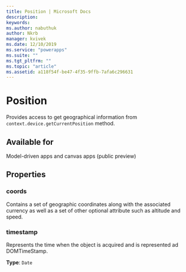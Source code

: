 ```yaml
---
title: Position | Microsoft Docs
description: 
keywords:
ms.author: nabuthuk
author: Nkrb
manager: kvivek
ms.date: 12/10/2019
ms.service: "powerapps"
ms.suite: ""
ms.tgt_pltfrm: ""
ms.topic: "article"
ms.assetid: a118f54f-be47-4f35-9ffb-7afa6c296631
---
```



# Position

Provides access to get geographical information from `context.device.getCurrentPosition` method.

## Available for 

Model-driven apps and canvas apps (public preview)

## Properties

### coords

Contains a set of geographic coordinates along with the associated currency as well as a set of other optional attribute such as altitude and speed.

### timestamp

Represents the time when the object is acquired and is represented ad DOMTimeStamp.

**Type**: `Date`